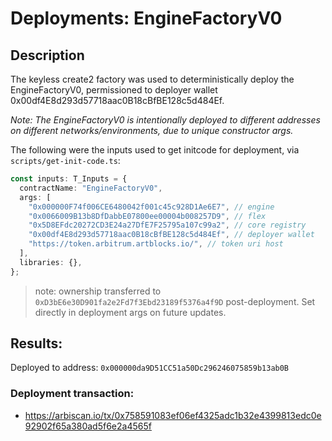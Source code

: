 # Deployments: EngineFactoryV0

## Description

The keyless create2 factory was used to deterministically deploy the EngineFactoryV0, permissioned to deployer wallet 0x00df4E8d293d57718aac0B18cBfBE128c5d484Ef.

_Note: The EngineFactoryV0 is intentionally deployed to different addresses on different networks/environments, due to unique constructor args._

The following were the inputs used to get initcode for deployment, via `scripts/get-init-code.ts`:

```typescript
const inputs: T_Inputs = {
  contractName: "EngineFactoryV0",
  args: [
    "0x000000F74f006CE6480042f001c45c928D1Ae6E7", // engine
    "0x0066009B13b8DfDabbE07800ee00004b008257D9", // flex
    "0x5D8EFdc20272CD3E24a27DfE7F25795a107c99a2", // core registry
    "0x00df4E8d293d57718aac0B18cBfBE128c5d484Ef", // deployer wallet
    "https://token.arbitrum.artblocks.io/", // token uri host
  ],
  libraries: {},
};
```

> note: ownership transferred to `0xD3bE6e30D901fa2e2Fd7f3Ebd23189f5376a4f9D` post-deployment. Set directly in deployment args on future updates.

## Results:

Deployed to address: `0x000000da9D51CC51a50Dc296246075859b13ab0B`

### Deployment transaction:

- https://arbiscan.io/tx/0x758591083ef06ef4325adc1b32e4399813edc0e92902f65a380ad5f6e2a4565f
